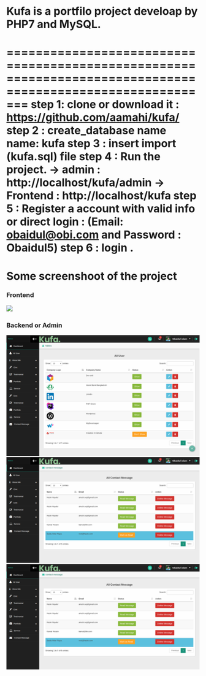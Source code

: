 # Kufa is a portfilo project develoap by PHP7 and MySQL.
  ===========================================================================================================
  step 1: clone or download it : https://github.com/aamahi/kufa/
  step 2 : create_database name name: kufa
  step 3 : insert import (kufa.sql) file 
  step 4 : Run the project. 
  -> admin : http://localhost/kufa/admin 
  -> Frontend : http://localhost/kufa
  step 5 : Register a account with valid info  or direct login : (Email: obaidul@obi.com and Password : Obaidul5)
  step 6 : login .
  ==============================================================================================================
  
  
# Some screenshoot of the project
### Frontend

<img src="git_image/frontend.png">

### Backend or Admin

<img src="git_img/admin1.png">
<img src="git_img/admin2.png">
<img src="git_img/admin2.png">

